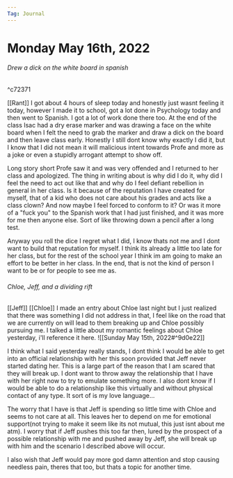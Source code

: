 ```yaml
---
Tag: Journal
---
```

# Monday May 16th, 2022

###### Drew a dick on the white board in spanish

^c72371

[[Rant]]
I got about 4 hours of sleep today and honestly just wasnt feeling it today, however I made it to school, got a lot done in Psychology today and then went to Spanish. I got a lot of work done there too. At the end of the class Isac had a dry erase marker and was drawing a face on the white board when I felt the need to grab the marker and draw a dick on the board and then leave class early. Honestly I still dont know why exactly I did it, but I know that I did not mean it will malicious intent towards Profe and more as a joke or even a stupidly arrogant attempt to show off.

Long story short Profe saw it and was very offended and I returned to her class and apologized. The thing in writing about is why did I do it, why did I feel the need to act out like that and why do I feel defiant rebellion in general in her class. Is it because of the reputation I have created for myself, that of a kid who does not care about his grades and acts like a class clown? And now maybe I feel forced to conform to it? Or was it more of a "fuck you" to the Spanish work that I had just finished, and it was more for me then anyone else. Sort of like throwing down a pencil after a long test.

Anyway you roll the dice I regret what I did, I know thats not me and I dont want to build that reputation for myself. I think its already a little too late for her class, but for the rest of the school year I think im am going to make an effort to be better in her class. 
In the end, that is not the kind of person I want to be or for people to see me as.


###### Chloe, Jeff, and a dividing rift
[[Jeff]] [[Chloe]]
I made an entry about Chloe last night but I just realized that there was something I did not address in that, I feel like on the road that we are currently on will lead to them breaking up and Chloe possibly pursuing me. I talked a little about my romantic feelings about Chloe yesterday, i'll reference it here. 
![[Sunday May 15th, 2022#^9d0e22]]

I think what I said yesterday really stands, I dont think I would be able to get into an official relationship with her this soon provided that Jeff never started dating her. This is a large part of the reason that I am scared that they will break up. I dont want to throw away the relationship that I have with her right now to try to emulate something more. I also dont know if I would be able to do a relationship like this virtually and without physical contact of any type. It sort of is my love language...

The worry that I have is that Jeff is spending so little time with Chloe and seems to not care at all. This leaves her to depend on me for emotional support(not trying to make it seem like its not mutual, this just isnt about me atm). I worry that if Jeff pushes this too far then, lured by the prospect of a possible relationship with me and pushed away by Jeff, she will break up with him and the scenario I described above will occur.

I also wish that Jeff would pay more god damn attention and stop causing needless pain, theres that too, but thats a topic for another time.